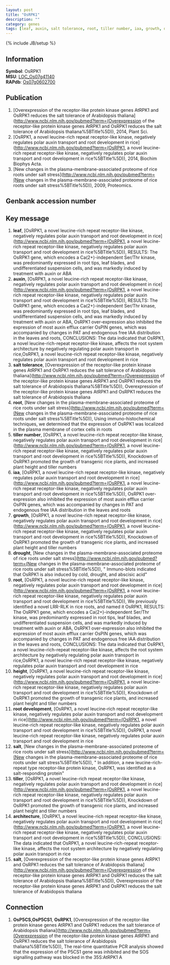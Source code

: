 ```yaml
---
layout: post
title: "OsRPK1"
description: ""
category: genes
tags: [leaf, auxin, salt tolerance, root, tiller number, iaa, growth, drought, root, height, root development, salt, tiller, architecture, salt]
---
```

{% include JB/setup %}

## Information
__Symbol__: OsRPK1  
__MSU__: [LOC_Os07g41140](http://rice.plantbiology.msu.edu/cgi-bin/ORF_infopage.cgi?orf=LOC_Os07g41140)  
__RAPdb__: [Os07g0602700](http://rapdb.dna.affrc.go.jp/viewer/gbrowse_details/irgsp1?name=Os07g0602700)  

## Publication
1. [Overexpression of the receptor-like protein kinase genes AtRPK1 and OsRPK1 reduces the salt tolerance of Arabidopsis thaliana](http://www.ncbi.nlm.nih.gov/pubmed?term=(Overexpression of the receptor-like protein kinase genes AtRPK1 and OsRPK1 reduces the salt tolerance of Arabidopsis thaliana%5BTitle%5D)), 2014, Plant Sci.
2. [OsRPK1, a novel leucine-rich repeat receptor-like kinase, negatively regulates polar auxin transport and root development in rice](http://www.ncbi.nlm.nih.gov/pubmed?term=(OsRPK1, a novel leucine-rich repeat receptor-like kinase, negatively regulates polar auxin transport and root development in rice%5BTitle%5D)), 2014, Biochim Biophys Acta.
3. [New changes in the plasma-membrane-associated proteome of rice roots under salt stress](http://www.ncbi.nlm.nih.gov/pubmed?term=(New changes in the plasma-membrane-associated proteome of rice roots under salt stress%5BTitle%5D)), 2009, Proteomics.

## Genbank accession number

## Key message
1. __leaf__, [OsRPK1, a novel leucine-rich repeat receptor-like kinase, negatively regulates polar auxin transport and root development in rice](http://www.ncbi.nlm.nih.gov/pubmed?term=(OsRPK1, a novel leucine-rich repeat receptor-like kinase, negatively regulates polar auxin transport and root development in rice%5BTitle%5D)),  RESULTS: The OsRPK1 gene, which encodes a Ca(2+)-independent Ser/Thr kinase, was predominantly expressed in root tips, leaf blades, and undifferentiated suspension cells, and was markedly induced by treatment with auxin or ABA
2. __auxin__, [OsRPK1, a novel leucine-rich repeat receptor-like kinase, negatively regulates polar auxin transport and root development in rice](http://www.ncbi.nlm.nih.gov/pubmed?term=(OsRPK1, a novel leucine-rich repeat receptor-like kinase, negatively regulates polar auxin transport and root development in rice%5BTitle%5D)),  RESULTS: The OsRPK1 gene, which encodes a Ca(2+)-independent Ser/Thr kinase, was predominantly expressed in root tips, leaf blades, and undifferentiated suspension cells, and was markedly induced by treatment with auxin or ABA, OsRPK1 over-expression also inhibited the expression of most auxin efflux carrier OsPIN genes, which was accompanied by changes in PAT and endogenous free IAA distribution in the leaves and roots, CONCLUSIONS: The data indicated that OsRPK1, a novel leucine-rich-repeat receptor-like kinase, affects the root system architecture by negatively regulating polar auxin transport in rice,OsRPK1, a novel leucine-rich repeat receptor-like kinase, negatively regulates polar auxin transport and root development in rice
3. __salt tolerance__, [Overexpression of the receptor-like protein kinase genes AtRPK1 and OsRPK1 reduces the salt tolerance of Arabidopsis thaliana](http://www.ncbi.nlm.nih.gov/pubmed?term=(Overexpression of the receptor-like protein kinase genes AtRPK1 and OsRPK1 reduces the salt tolerance of Arabidopsis thaliana%5BTitle%5D)), Overexpression of the receptor-like protein kinase genes AtRPK1 and OsRPK1 reduces the salt tolerance of Arabidopsis thaliana
4. __root__, [New changes in the plasma-membrane-associated proteome of rice roots under salt stress](http://www.ncbi.nlm.nih.gov/pubmed?term=(New changes in the plasma-membrane-associated proteome of rice roots under salt stress%5BTitle%5D)),  Using immuno-histochemical techniques, we determined that the expression of OsRPK1 was localized in the plasma membrane of cortex cells in roots
5. __tiller number__, [OsRPK1, a novel leucine-rich repeat receptor-like kinase, negatively regulates polar auxin transport and root development in rice](http://www.ncbi.nlm.nih.gov/pubmed?term=(OsRPK1, a novel leucine-rich repeat receptor-like kinase, negatively regulates polar auxin transport and root development in rice%5BTitle%5D)),  Knockdown of OsRPK1 promoted the growth of transgenic rice plants, and increased plant height and tiller numbers
6. __iaa__, [OsRPK1, a novel leucine-rich repeat receptor-like kinase, negatively regulates polar auxin transport and root development in rice](http://www.ncbi.nlm.nih.gov/pubmed?term=(OsRPK1, a novel leucine-rich repeat receptor-like kinase, negatively regulates polar auxin transport and root development in rice%5BTitle%5D)),  OsRPK1 over-expression also inhibited the expression of most auxin efflux carrier OsPIN genes, which was accompanied by changes in PAT and endogenous free IAA distribution in the leaves and roots
7. __growth__, [OsRPK1, a novel leucine-rich repeat receptor-like kinase, negatively regulates polar auxin transport and root development in rice](http://www.ncbi.nlm.nih.gov/pubmed?term=(OsRPK1, a novel leucine-rich repeat receptor-like kinase, negatively regulates polar auxin transport and root development in rice%5BTitle%5D)),  Knockdown of OsRPK1 promoted the growth of transgenic rice plants, and increased plant height and tiller numbers
8. __drought__, [New changes in the plasma-membrane-associated proteome of rice roots under salt stress](http://www.ncbi.nlm.nih.gov/pubmed?term=(New changes in the plasma-membrane-associated proteome of rice roots under salt stress%5BTitle%5D)), " Immuno-blots indicated that OsRPK1 is also induced by cold, drought, and abscisic acid"
9. __root__, [OsRPK1, a novel leucine-rich repeat receptor-like kinase, negatively regulates polar auxin transport and root development in rice](http://www.ncbi.nlm.nih.gov/pubmed?term=(OsRPK1, a novel leucine-rich repeat receptor-like kinase, negatively regulates polar auxin transport and root development in rice%5BTitle%5D)),  We previously identified a novel LRR-RLK in rice roots, and named it OsRPK1, RESULTS: The OsRPK1 gene, which encodes a Ca(2+)-independent Ser/Thr kinase, was predominantly expressed in root tips, leaf blades, and undifferentiated suspension cells, and was markedly induced by treatment with auxin or ABA, OsRPK1 over-expression also inhibited the expression of most auxin efflux carrier OsPIN genes, which was accompanied by changes in PAT and endogenous free IAA distribution in the leaves and roots, CONCLUSIONS: The data indicated that OsRPK1, a novel leucine-rich-repeat receptor-like kinase, affects the root system architecture by negatively regulating polar auxin transport in rice,OsRPK1, a novel leucine-rich repeat receptor-like kinase, negatively regulates polar auxin transport and root development in rice
10. __height__, [OsRPK1, a novel leucine-rich repeat receptor-like kinase, negatively regulates polar auxin transport and root development in rice](http://www.ncbi.nlm.nih.gov/pubmed?term=(OsRPK1, a novel leucine-rich repeat receptor-like kinase, negatively regulates polar auxin transport and root development in rice%5BTitle%5D)),  Knockdown of OsRPK1 promoted the growth of transgenic rice plants, and increased plant height and tiller numbers
11. __root development__, [OsRPK1, a novel leucine-rich repeat receptor-like kinase, negatively regulates polar auxin transport and root development in rice](http://www.ncbi.nlm.nih.gov/pubmed?term=(OsRPK1, a novel leucine-rich repeat receptor-like kinase, negatively regulates polar auxin transport and root development in rice%5BTitle%5D)), OsRPK1, a novel leucine-rich repeat receptor-like kinase, negatively regulates polar auxin transport and root development in rice
12. __salt__, [New changes in the plasma-membrane-associated proteome of rice roots under salt stress](http://www.ncbi.nlm.nih.gov/pubmed?term=(New changes in the plasma-membrane-associated proteome of rice roots under salt stress%5BTitle%5D)), " In addition, a new leucine-rich-repeat type receptor-like protein kinase, OsRPK1, was identified as a salt-responding protein"
13. __tiller__, [OsRPK1, a novel leucine-rich repeat receptor-like kinase, negatively regulates polar auxin transport and root development in rice](http://www.ncbi.nlm.nih.gov/pubmed?term=(OsRPK1, a novel leucine-rich repeat receptor-like kinase, negatively regulates polar auxin transport and root development in rice%5BTitle%5D)),  Knockdown of OsRPK1 promoted the growth of transgenic rice plants, and increased plant height and tiller numbers
14. __architecture__, [OsRPK1, a novel leucine-rich repeat receptor-like kinase, negatively regulates polar auxin transport and root development in rice](http://www.ncbi.nlm.nih.gov/pubmed?term=(OsRPK1, a novel leucine-rich repeat receptor-like kinase, negatively regulates polar auxin transport and root development in rice%5BTitle%5D)),  CONCLUSIONS: The data indicated that OsRPK1, a novel leucine-rich-repeat receptor-like kinase, affects the root system architecture by negatively regulating polar auxin transport in rice
15. __salt__, [Overexpression of the receptor-like protein kinase genes AtRPK1 and OsRPK1 reduces the salt tolerance of Arabidopsis thaliana](http://www.ncbi.nlm.nih.gov/pubmed?term=(Overexpression of the receptor-like protein kinase genes AtRPK1 and OsRPK1 reduces the salt tolerance of Arabidopsis thaliana%5BTitle%5D)), Overexpression of the receptor-like protein kinase genes AtRPK1 and OsRPK1 reduces the salt tolerance of Arabidopsis thaliana

## Connection
1. __OsP5CS,OsP5CS1__, __OsRPK1__, [Overexpression of the receptor-like protein kinase genes AtRPK1 and OsRPK1 reduces the salt tolerance of Arabidopsis thaliana](http://www.ncbi.nlm.nih.gov/pubmed?term=(Overexpression of the receptor-like protein kinase genes AtRPK1 and OsRPK1 reduces the salt tolerance of Arabidopsis thaliana%5BTitle%5D)),  The real-time quantitative PCR analysis showed that the expression of the P5CS1 gene was inhibited and the SOS signalling pathway was blocked in the 35S:AtRPK1 A


